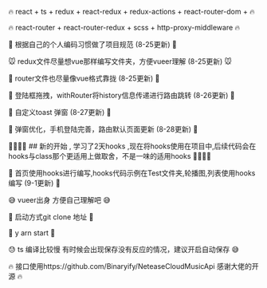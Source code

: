 🔥                  react + ts + redux + react-redux + redux-actions + react-router-dom +                                       🔥

🔥                  react-router + react-router-redux + scss + http-proxy-middleware                                            🔥

🚀                  根据自己的个人编码习惯做了项目规范                                             (8-25更新)                          🚀

🐭                  redux文件尽量想vue那样编写文件夹，方便vueer理解                                (8-25更新)                          🐭

🐂                  router文件也尽量像vue格式靠拢                                                (8-25更新)                          🐂

🐯                  登陆框拖拽，withRouter将history信息传递进行路由跳转                            (8-26更新)                           🐯

🐰                  自定义toast 弹窗                                                           (8-27更新)                           🐰

🐲                  弹窗优化，手机登陆完善，路由默认页面更新                                        (8-28更新)                           🐲

🎉🎉🎉🎉           ## 新的开始 , 学习了2天hooks ,现在将hooks使用在项目中,后续代码会在hooks与class那个更适用上做取舍，不是一味的适用hooks  🎉🎉🎉🎉

🐍                  首页使用hooks进行编写,hooks代码示例在Test文件夹,轮播图,列表使用hooks编写          (9-1更新)                            🐍

😅                  vueer出身 方便自己理解吧                                                                                         😅

🚀                  启动方式git clone 地址                                                                                          🚀

🍺       y          arn start                                                                                                     🍺

😓                  ts 编译比较慢 有时候会出现保存没有反应的情况，建议开启自动保存                                                          😅

🔥                  接口使用https://github.com/Binaryify/NeteaseCloudMusicApi 感谢大佬的开源                                          🔥 

